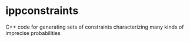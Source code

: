 ippconstraints
==============

C++ code for generating sets of constraints characterizing many kinds of imprecise probabilities